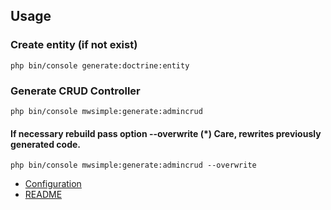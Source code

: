 ## Usage

### Create entity (if not exist)

```cli
php bin/console generate:doctrine:entity
```

### Generate CRUD Controller

```cli
php bin/console mwsimple:generate:admincrud
```
#### If necessary rebuild pass option --overwrite (*) Care, rewrites previously generated code.
```cli
php bin/console mwsimple:generate:admincrud --overwrite
```

* [Configuration](configuracion_en.md)
* [README](README_EN.md)
